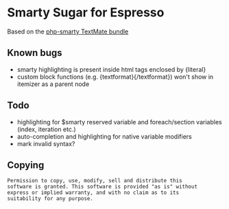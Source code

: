 # Smarty Sugar for Espresso

Based on the [php-smarty TextMate bundle](https://github.com/textmate/php-smarty.tmbundle)

## Known bugs
- smarty highlighting is present inside html tags enclosed by {literal}
- custom block functions (e.g. {textformat}{/textformat}) won't show in itemizer as a parent node

## Todo
- highlighting for $smarty reserved variable and foreach/section variables (index, iteration etc.)
- auto-completion and highlighting for native variable modifiers
- mark invalid syntax?

## Copying
	Permission to copy, use, modify, sell and distribute this
	software is granted. This software is provided "as is" without
	express or implied warranty, and with no claim as to its
	suitability for any purpose.
